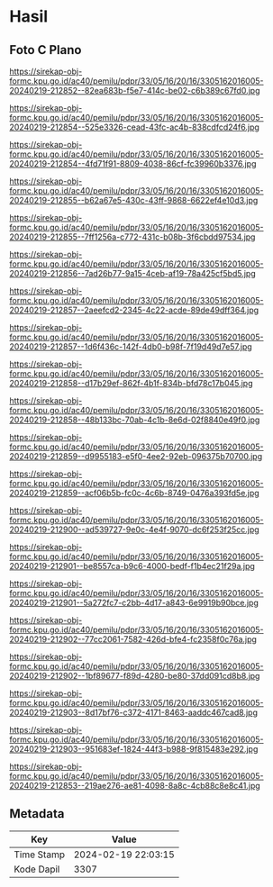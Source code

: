 # Hasil

## Foto C Plano

https://sirekap-obj-formc.kpu.go.id/ac40/pemilu/pdpr/33/05/16/20/16/3305162016005-20240219-212852--82ea683b-f5e7-414c-be02-c6b389c67fd0.jpg

https://sirekap-obj-formc.kpu.go.id/ac40/pemilu/pdpr/33/05/16/20/16/3305162016005-20240219-212854--525e3326-cead-43fc-ac4b-838cdfcd24f6.jpg

https://sirekap-obj-formc.kpu.go.id/ac40/pemilu/pdpr/33/05/16/20/16/3305162016005-20240219-212854--4fd71f91-8809-4038-86cf-fc39960b3376.jpg

https://sirekap-obj-formc.kpu.go.id/ac40/pemilu/pdpr/33/05/16/20/16/3305162016005-20240219-212855--b62a67e5-430c-43ff-9868-6622ef4e10d3.jpg

https://sirekap-obj-formc.kpu.go.id/ac40/pemilu/pdpr/33/05/16/20/16/3305162016005-20240219-212855--7ff1256a-c772-431c-b08b-3f6cbdd97534.jpg

https://sirekap-obj-formc.kpu.go.id/ac40/pemilu/pdpr/33/05/16/20/16/3305162016005-20240219-212856--7ad26b77-9a15-4ceb-af19-78a425cf5bd5.jpg

https://sirekap-obj-formc.kpu.go.id/ac40/pemilu/pdpr/33/05/16/20/16/3305162016005-20240219-212857--2aeefcd2-2345-4c22-acde-89de49dff364.jpg

https://sirekap-obj-formc.kpu.go.id/ac40/pemilu/pdpr/33/05/16/20/16/3305162016005-20240219-212857--1d6f436c-142f-4db0-b98f-7f19d49d7e57.jpg

https://sirekap-obj-formc.kpu.go.id/ac40/pemilu/pdpr/33/05/16/20/16/3305162016005-20240219-212858--d17b29ef-862f-4b1f-834b-bfd78c17b045.jpg

https://sirekap-obj-formc.kpu.go.id/ac40/pemilu/pdpr/33/05/16/20/16/3305162016005-20240219-212858--48b133bc-70ab-4c1b-8e6d-02f8840e49f0.jpg

https://sirekap-obj-formc.kpu.go.id/ac40/pemilu/pdpr/33/05/16/20/16/3305162016005-20240219-212859--d9955183-e5f0-4ee2-92eb-096375b70700.jpg

https://sirekap-obj-formc.kpu.go.id/ac40/pemilu/pdpr/33/05/16/20/16/3305162016005-20240219-212859--acf06b5b-fc0c-4c6b-8749-0476a393fd5e.jpg

https://sirekap-obj-formc.kpu.go.id/ac40/pemilu/pdpr/33/05/16/20/16/3305162016005-20240219-212900--ad539727-9e0c-4e4f-9070-dc6f253f25cc.jpg

https://sirekap-obj-formc.kpu.go.id/ac40/pemilu/pdpr/33/05/16/20/16/3305162016005-20240219-212901--be8557ca-b9c6-4000-bedf-f1b4ec21f29a.jpg

https://sirekap-obj-formc.kpu.go.id/ac40/pemilu/pdpr/33/05/16/20/16/3305162016005-20240219-212901--5a272fc7-c2bb-4d17-a843-6e9919b90bce.jpg

https://sirekap-obj-formc.kpu.go.id/ac40/pemilu/pdpr/33/05/16/20/16/3305162016005-20240219-212902--77cc2061-7582-426d-bfe4-fc2358f0c76a.jpg

https://sirekap-obj-formc.kpu.go.id/ac40/pemilu/pdpr/33/05/16/20/16/3305162016005-20240219-212902--1bf89677-f89d-4280-be80-37dd091cd8b8.jpg

https://sirekap-obj-formc.kpu.go.id/ac40/pemilu/pdpr/33/05/16/20/16/3305162016005-20240219-212903--8d17bf76-c372-4171-8463-aaddc467cad8.jpg

https://sirekap-obj-formc.kpu.go.id/ac40/pemilu/pdpr/33/05/16/20/16/3305162016005-20240219-212903--951683ef-1824-44f3-b988-9f815483e292.jpg

https://sirekap-obj-formc.kpu.go.id/ac40/pemilu/pdpr/33/05/16/20/16/3305162016005-20240219-212853--219ae276-ae81-4098-8a8c-4cb88c8e8c41.jpg


## Metadata

| Key        | Value               |
| ---------- | ------------------- |
| Time Stamp | 2024-02-19 22:03:15 |
| Kode Dapil | 3307                |




